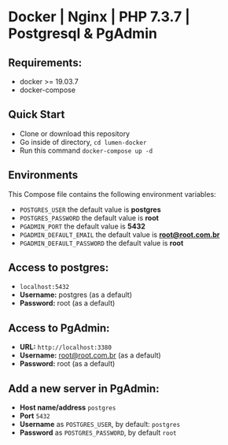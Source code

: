# Docker | Nginx | PHP 7.3.7 | Postgresql & PgAdmin

## Requirements:
* docker >= 19.03.7
* docker-compose

## Quick Start
* Clone or download this repository
* Go inside of directory,  `cd lumen-docker`
* Run this command `docker-compose up -d`


## Environments
This Compose file contains the following environment variables:

* `POSTGRES_USER` the default value is **postgres**
* `POSTGRES_PASSWORD` the default value is **root**
* `PGADMIN_PORT` the default value is **5432**
* `PGADMIN_DEFAULT_EMAIL` the default value is **root@root.com.br**
* `PGADMIN_DEFAULT_PASSWORD` the default value is **root**

## Access to postgres: 
* `localhost:5432`
* **Username:** postgres (as a default)
* **Password:** root (as a default)

## Access to PgAdmin: 
* **URL:** `http://localhost:3380`
* **Username:** root@root.com.br (as a default)
* **Password:** root (as a default)
 

## Add a new server in PgAdmin:
* **Host name/address** `postgres`
* **Port** `5432`
* **Username** as `POSTGRES_USER`, by default: `postgres`
* **Password** as `POSTGRES_PASSWORD`, by default `root`

